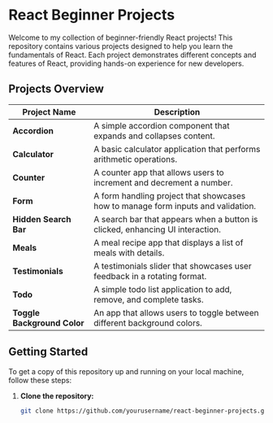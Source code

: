 # React Beginner Projects

Welcome to my collection of beginner-friendly React projects! This repository contains various projects designed to help you learn the fundamentals of React. Each project demonstrates different concepts and features of React, providing hands-on experience for new developers.

## Projects Overview

| Project Name               | Description                                      |
|----------------------------|--------------------------------------------------|
| **Accordion**              | A simple accordion component that expands and collapses content. |
| **Calculator**             | A basic calculator application that performs arithmetic operations. |
| **Counter**                | A counter app that allows users to increment and decrement a number. |
| **Form**                   | A form handling project that showcases how to manage form inputs and validation. |
| **Hidden Search Bar**      | A search bar that appears when a button is clicked, enhancing UI interaction. |
| **Meals**                  | A meal recipe app that displays a list of meals with details. |
| **Testimonials**           | A testimonials slider that showcases user feedback in a rotating format. |
| **Todo**                   | A simple todo list application to add, remove, and complete tasks. |
| **Toggle Background Color** | An app that allows users to toggle between different background colors. |

## Getting Started

To get a copy of this repository up and running on your local machine, follow these steps:

1. **Clone the repository:**

   ```bash
   git clone https://github.com/yourusername/react-beginner-projects.git

